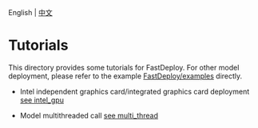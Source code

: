 English | [中文](README_CN.md)


# Tutorials



This directory provides some tutorials for FastDeploy. For other model deployment, please refer to the example [FastDeploy/examples](../examples) directly.


- Intel independent graphics card/integrated graphics card deployment [see intel_gpu](intel_gpu)

- Model multithreaded call [see multi_thread](multi_thread)
